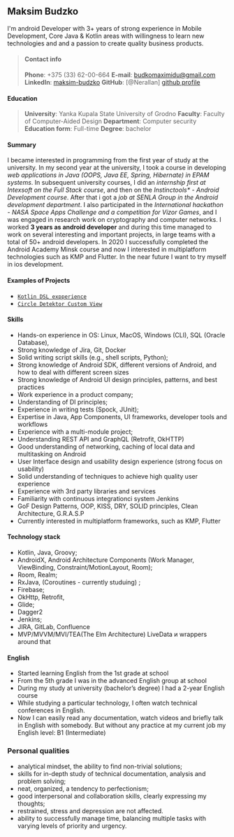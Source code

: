 ## Maksim Budzko

I'm android Developer with 3+ years of strong experience in Mobile Development, Core Java & Kotlin areas with willingness to learn new technologies and and a passion to create quality business products.

> #### Contact info
> __Phone__: +375 (33) 62-00-664 
__E-mail__: budkomaximidu@gmail.com
__LinkedIn__: [maksim-budzko][linkedin profile]
__GitHub__: [@Nerallan] [github profile]

#### Education

> __University__: Yanka Kupala State University of Grodno
> __Faculty__: Faculty of Computer-Aided Design
> __Department__: Computer security
> __Education form__: Full-time
> __Degree__: bachelor

#### Summary

I became interested in programming from the first year of study at the university. 
In my second year at the university, I took a course in developing _web applications 
in Java (OOPS, Java EE, Spring, Hibernate) in EPAM systems_.
In subsequent university courses, I did an _internship first at Intexsoft on the Full Stack course_, 
and then on the _Instinctools* - Android Development course_. 
After that i got a _job at SENLA Group in the Android development department_. 
I also participated in the _International hackathon - NASA Space Apps Challenge and a competition for Vizor Games_, 
and I was engaged in research work on cryptography and computer networks. I worked __3 years as android developer__ and during this time managed to work on several interesting and important projects, in large teams with a total of 50+ android developers. In 2020 I successfully completed the Android Academy Minsk course and now I interested in multiplatform technologies such as KMP and Flutter. In the near future I want to try myself in ios development. 

#### Examples of Projects

- [``Kotlin DSL expperience``][dsl_template] 
- [``Circle Detektor Custom View``][custom_view] 

#### Skills

- Hands-on experience in OS: Linux, MacOS, Windows (CLI), SQL (Oracle Database), 
- Strong knowledge of Jira, Git, Docker
- Solid writing script skills (e.g., shell scripts, Python);
- Strong knowledge of Android SDK, different versions of Android, and how to deal with different screen sizes
- Strong knowledge of Android UI design principles, patterns, and best practices
- Work experience in a product company;
- Understanding of DI principles; 
- Experience in writing tests (Spock, JUnit); 
- Expertise in Java, App Components, UI frameworks, developer tools and workflows
- Experience with a multi-module project; 
- Understanding REST API and GraphQL (Retrofit, OkHTTP)
- Good understanding of networking, caching of local data and multitasking on Android
- User Interface design and usability design experience (strong focus on usability)
- Solid understanding of techniques to achieve high quality user experience
- Experience with 3rd party libraries and services
- Familiarity with continuous integrationci system Jenkins 
- GoF Design Patterns, OOP, KISS, DRY, SOLID principles, Clean Architecture, G.R.A.S.P
- Currently interested in multiplatform frameworks, such as KMP, Flutter

#### Technology stack 

- Kotlin, Java, Groovy;
- AndroidX, Android Architecture Components (Work Manager, ViewBinding, Constraint/MotionLayout, Room);
- Room, Realm;
- RxJava, (Coroutines - currently studuing) ;
- Firebase;
- OkHttp, Retrofit, 
- Glide;
- Dagger2
- Jenkins;
- JIRA, GitLab, Confluence
- MVP/MVVM/MVI/TEA(The Elm Architecture) LiveData и wrappers around that

#### English

- Started learning English from the 1st grade at school
- From the 5th grade I was in the advanced English group at school
- During my study at university (bachelor’s degree) I had a 2-year English course
- While studying a particular technology, I often watch technical conferences in English. 
- Now I can easily read any documentation, watch videos and briefly talk in English with somebody. But without any practice at my current job my English level: B1 (Intermediate)

### Personal qualities

- analytical mindset, the ability to find non-trivial solutions;
- skills for in-depth study of technical documentation, analysis and problem solving;
- neat, organized, a tendency to perfectionism;
- good interpersonal and collaboration skills, clearly expressing my thoughts;
- restrained, stress and depression are not affected.
- ability to successfully manage time, balancing multiple tasks with varying levels of priority and urgency.


[linkedin profile]: https://www.linkedin.com/in/maksim-budzko-3443001ba
[github profile]: https://github.com/Nerallan 
[dsl_template]: https://github.com/Nerallan/dsl_template
[custom_view]:https://github.com/Nerallan/CircleDetector
